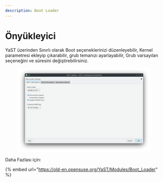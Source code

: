 ```yaml
---
description: Boot Loader
---
```


# Önyükleyici

YaST üzerinden Sınırlı olarak Boot seçeneklerinizi düzenleyebilir, Kernel parametresi ekleyip çıkarabilir, grub temanızı ayarlayabilir, Grub varsayılan seçeneğini ve süresini değiştirebilirsiniz.

<figure><img src="../../../../.gitbook/assets/image (167).png" alt=""><figcaption></figcaption></figure>

Daha Fazlası için:

{% embed url="https://old-en.opensuse.org/YaST/Modules/Boot_Loader" %}

